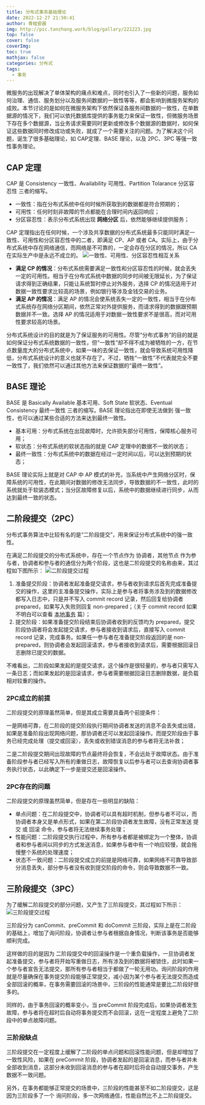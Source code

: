 ```yaml
---
title: 分布式事务基础理论
date: 2022-12-27 21:50:41
author: 青蛙瓷器
img: http://pic.tanzhang.work/blog/gallary/221223.jpg
top: false
cover: false
coverImg: 
toc: true
mathjax: false
categories: 分布式
tags:
  - 事务
---
```

微服务的出现解决了单体架构的痛点和难点，同时也引入了一些新的问题，服务如何治理、通信、服务划分以及服务间数据的一致性等等，都会影响到微服务架构的成败。本节讨论的是如何在微服务架构下依然保证各服务间数据的一致性，在单数据源的情况下，我们可以依托数据库提供的事务能力来保证一致性，但微服务场景下存在多个数据源，当业务请求需要同时更新或修改多个数据源的数据时，如何保证这些数据同时修改成功或失败，就成了一个需要关注的问题。为了解决这个问题，诞生了很多基础理论，如 CAP定理、BASE 理论，以及 2PC、3PC 等强一致性事务理论。

## CAP 定理

CAP 是 Consistency 一致性、Availability 可用性、Partition Tolarance  分区容忍性 三者的缩写。

- 一致性：指在分布式系统中任何时候所获取到的数据都是符合预期的；
- 可用性：任何时刻非故障的节点都能在合理时间内返回响应；
- 分区容忍性：表示分布式系统出现 **网络分区** 后，依然能够继续提供服务；

CAP 定理指出在任何时候，一个涉及共享数据的分布式系统最多只能同时满足一致性、可用性和分区容忍性中的二者，即满足 CP、AP 或者 CA。实际上，由于分布式系统中存在网络通信，而网络是不可靠的，一定会存在分区的情况，所以 CA 在实际生产中是永远不成立的。
![一致性、可用性、分区容忍性相互关系](http://pic.tanzhang.work/blog/20221228161311.png)

- **满足 CP 的情况**：分布式系统需要满足一致性和分区容忍性的时候，就会丢失一定的可用性。相当于在分布式系统中数据的同步时间被无限延长，为了保证请求得到正确结果，只能让系统暂时停止对外服务，选择 CP 的情况适用于对数据一致性要求比较高的场景，例如银行等涉及金钱交易的业务。
- **满足 AP 的情况**：满足 AP 的情况会使系统丢失一定的一致性，相当于在分布式系统存在网络分区期间，依然正常对外提供服务，而请求得到的数据跟预期数据并不一致。选择 AP 的情况适用于对数据一致性要求不是很高，而对可用性要求较高的场景。

分布式系统设计的目的就是为了保证服务的可用性。尽管“分布式事务”的目的就是如何保证分布式系统数据的一致性，但“一致性”却不得不成为被牺牲的一方，在节点数量庞大的分布式系统中，如果一味的去保证一致性，就会导致系统可用性降低，分布式系统设计的意义也就不存在了。不过，牺牲“一致性”不代表就完全不要一致性了，我们依然可以通过其他方法来保证数据的“最终一致性”。

## BASE 理论

BASE 是 Basically Available 基本可用、Soft State 软状态、Eventual Consistency 最终一致性 三者的缩写。BASE 理论指出在即使无法做到 强一致性，也可以通过某些合适的方法来达到最终一致性。

- 基本可用：分布式系统在出现故障时，允许损失部分可用性，保障核心服务可用；
- 软状态：分布式系统的软状态指的就是 CAP 定理中的数据不一致的状态；
- 最终一致性：分布式系统中的数据在经过一定时间以后，可以达到预期的状态；

BASE 理论实际上就是对 CAP 中 AP 模式的补充，当系统中产生网络分区时，保障系统的可用性，在此期间对数据的修改无法同步，导致数据的不一致性，此时的系统就处于软装态模式；当分区故障修复以后，系统中的数据继续进行同步，从而达到最终一致的状态。

## 二阶段提交（2PC）

分布式事务算法中比较有名的是“二阶段提交”，用来保证分布式系统中的强一致性。

在满足二阶段提交的分布式系统中，存在一个节点作为 协调者，其他节点 作为参与者，协调者和参与者的通信分为两个阶段，这也是二阶段提交的名称由来，其过程如下图所示：
![二阶段提交过程](http://pic.tanzhang.work/blog/20221229223437.png)

1. 准备提交阶段：协调者发起准备提交请求，参与者收到请求后首先完成准备提交的操作，这里的主准备提交操作，实际上是参与者将事务涉及到的数据修改都写入日志中，只是并不写入 commit record 记录，然后回复给协调者 prepared，如果写入失败则回复 non-prepared；（关于 commit record 如果不明白可以查看 [本地事务]() 篇）；
2. 提交阶段：如果准备提交阶段结束后协调者收到的反馈均为 prepared，提交阶段协调者将会发起提交请求，参与者接收到请求后，直接写入 commit record 记录，完成事务。如果任一参与者在准备提交阶段返回的是 non-prepared，则协调者会发起回滚请求，参与者接收到请求后，需要根据回滚日志删除已提交的数据。

不难看出，二阶段如果发起的是提交请求，这个操作是很轻量的，参与者只需写入一条日志；而如果发起的是回滚请求，参与者需要根据回滚日志删除数据，是负载相对较重的操作。

### 2PC成立的前提

二阶段提交的原理虽然简单，但是其成立需要具备两个前提条件：

一是网络可靠，在二阶段的提交阶段执行期间协调者发送的消息不会丢失或出错，如果是准备阶段出现网络问题，那协调者还可以发起回滚操作。而提交阶段由于事务已经完成处理（提交或回滚），丢失或收到错误消息的参与者将无法补救；

二是二阶段提交期间出现故障的节点最终将会恢复，不会远处于故障状态。由于准备阶段参与者已经写入所有的重做日志，故障恢复以后参与者可以去查询协调者事务执行状态，以此确定下一步是提交还是回滚操作。

### 2PC存在的问题

二阶段提交的原理虽然简单，但是存在一些明显的缺陷：

- 单点问题：在二阶段提交中，协调者可以具有超时机制，但参与者不可以，而协调者本身又是单点形式，如果在第二阶段协调者发生故障，没有正常发送 提交 或 回滚 命令，参与者将无法继续事务处理；
- 性能问题：二阶段提交执行过程中，所有参与者都是被绑定为一个整体，协调者和参与者间以同步的方式发送消息，如果参与者中有一个响应较慢，就会拖慢整个系统的处理速度；
- 状态不一致问题：二阶段提交成立的前提是网络可靠，如果网络不可靠导致部分消息丢失，部分参与者没有收到提交阶段的命令，则会导致数据不一致。

## 三阶段提交（3PC）

为了缓解二阶段提交的部分问题，又产生了三阶段提交，其过程如下所示：
![三阶段提交过程](http://pic.tanzhang.work/blog/20221230094224.png)

三阶段分为 canCommit、preCommit 和 doCommit 三阶段，实际上是在二阶段的基础上，增加了询问阶段，协调者让参与者根据自身情况，判断该事务是否能够顺利完成。

这样做的目的是因为 二阶段提交中的回滚操作是一个重负载操作，一旦协调者发起准备提交，参与者将开始写重做日志，所有涉及到的数据将被锁住，此时如果一个参与者宣告无法提交，那所有参与者相当于都做了一轮无用功。询问阶段的作用就是尽量确保在事务提交阶段能够正常提交，减小因为某个参与者无法提交而造成全部回滚的概率，在事务需要回滚的场景中，三阶段的性能通常是要比二阶段好很多的。

同样的，由于事务回滚的概率变小，当 preCommit 阶段完成后，如果协调者发生故障，参与者将在超时后自动将事务提交而不会回滚，这在一定程度上避免了二阶段中的单点故障问题。

### 三阶段缺点

三阶段提交在一定程度上缓解了二阶段的单点问题和回滚性能问题，但是却增加了一致性风险，如果在 preCommit 阶段，协调者发起的是回滚消息，而参与者并未全部收到消息，这部分未收到回滚消息的参与者在超时后将会自动提交事务，产生数据不一致问题。

另外，在事务都能够正常提交的场景中，三阶段的性能甚至不如二阶段提交，这是因为三阶段多了一个 询问阶段，多一次网络通信，性能自然比不上二阶段提交。
